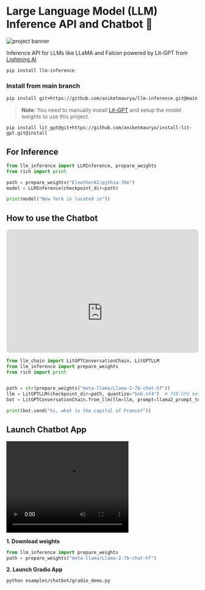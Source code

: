 # Large Language Model (LLM) Inference API and Chatbot 🦙

![project banner](https://github.com/aniketmaurya/llm-inference/raw/main/assets/llm-inference-min.png)

Inference API for LLMs like LLaMA and Falcon powered by Lit-GPT from [Lightning AI](https://lightning.ai)

```
pip install llm-inference
```

### Install from main branch
```bash
pip install git+https://github.com/aniketmaurya/llm-inference.git@main
```

> **Note**: You need to manually install [Lit-GPT](https://github.com/Lightning-AI/lit-gpt) and setup the model weights to use this project.

```
pip install lit_gpt@git+https://github.com/aniketmaurya/install-lit-gpt.git@install
```

## For Inference

```python
from llm_inference import LLMInference, prepare_weights
from rich import print

path = prepare_weights("EleutherAI/pythia-70m")
model = LLMInference(checkpoint_dir=path)

print(model("New York is located in"))
```


## How to use the Chatbot


<div style="overflow:hidden;margin-left:auto;margin-right:auto;border-radius:10px;width:100%;max-width:682px;position:relative"><div style="width:100%;padding-bottom:64.22287390029325%"></div><iframe width="682" height="438" title="" src="https://snappify.com/embed/4d90490d-da09-4648-a8e6-fd9fb4e37aaa?responsive=1" allow="clipboard-write" allowfullscreen="" style="background:#89CFFDFF;position:absolute;left:0;top:0;width:100%" frameborder="0"></iframe></div>



```python
from llm_chain import LitGPTConversationChain, LitGPTLLM
from llm_inference import prepare_weights
from rich import print


path = str(prepare_weights("meta-llama/Llama-2-7b-chat-hf"))
llm = LitGPTLLM(checkpoint_dir=path, quantize="bnb.nf4")  # 7GB GPU memory
bot = LitGPTConversationChain.from_llm(llm=llm, prompt=llama2_prompt_template)

print(bot.send("hi, what is the capital of France?"))
```

## Launch Chatbot App

<video width="320" height="240" controls>
  <source src="/assets/chatbot-demo.mov" type="video/mp4">
</video>

**1. Download weights**
```py
from llm_inference import prepare_weights
path = prepare_weights("meta-llama/Llama-2-7b-chat-hf")
```

**2. Launch Gradio App**

```
python examples/chatbot/gradio_demo.py
```
